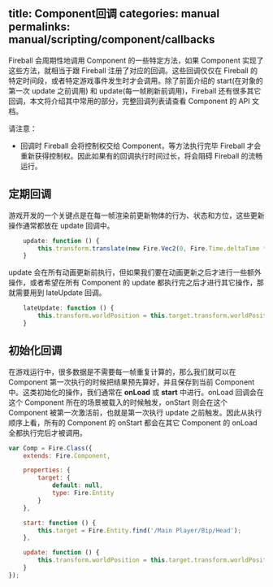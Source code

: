 title: Component回调
categories: manual
permalinks: manual/scripting/component/callbacks
---

Fireball 会周期性地调用 Component 的一些特定方法，如果 Component 实现了这些方法，就相当于跟 Fireball 注册了对应的回调。这些回调仅仅在 Fireball 的特定时间段，或者特定游戏事件发生时才会调用。除了前面介绍的 start(在对象的第一次 update 之前调用) 和 update(每一帧刷新前调用)，Fireball 还有很多其它回调，本文将介绍其中常用的部分，完整回调列表请查看 Component 的 API 文档。

请注意：
- 回调时 Fireball 会将控制权交给 Component，等方法执行完毕 Fireball 才会重新获得控制权。因此如果有的回调执行时间过长，将会阻碍 Fireball 的流畅运行。

## 定期回调

游戏开发的一个关键点是在每一帧渲染前更新物体的行为、状态和方位，这些更新操作通常都放在 update 回调中。

```js
    update: function () {
        this.transform.translate(new Fire.Vec2(0, Fire.Time.deltaTime * 40));
    }
```

update 会在所有动画更新前执行，但如果我们要在动画更新之后才进行一些额外操作，或者希望在所有 Component 的 update 都执行完之后才进行其它操作，那就需要用到 lateUpdate 回调。

```js
    lateUpdate: function () {
        this.transform.worldPosition = this.target.transform.worldPosition;
    }
```

## 初始化回调

在游戏运行中，很多数据是不需要每一帧重复计算的，那么我们就可以在 Component 第一次执行的时候把结果预先算好，并且保存到当前 Component 中。这类初始化的操作，我们通常在 **onLoad** 或 **start** 中进行。onLoad 回调会在这个 Component 所在的场景被载入的时候触发，onStart 则会在这个 Component 被第一次激活前，也就是第一次执行 update 之前触发。因此从执行顺序上看，所有的 Component 的 onStart 都会在其它 Component 的 onLoad 全都执行完后才被调用。

```js
var Comp = Fire.Class({
    extends: Fire.Component,

    properties: {
        target: {
            default: null,
            type: Fire.Entity
        }
    },

    start: function () {
        this.target = Fire.Entity.find('/Main Player/Bip/Head');
    },

    update: function () {
        this.transform.worldPosition = this.target.transform.worldPosition;
    }
});
```

